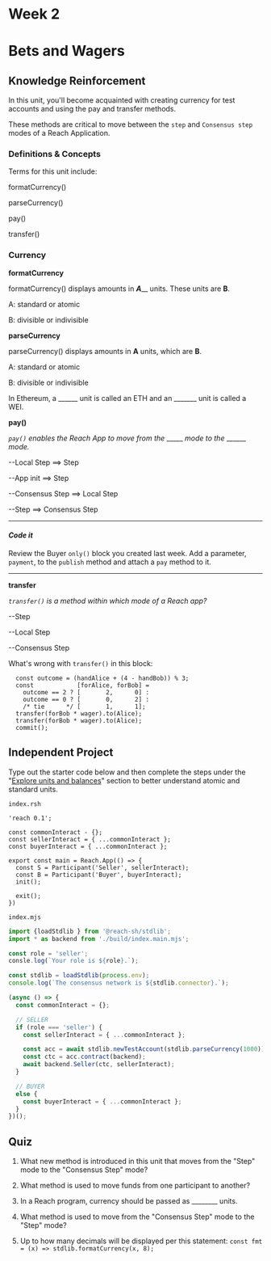 # Week 2
# Bets and Wagers

## Knowledge Reinforcement

In this unit, you'll become acquainted with creating currency for test accounts and using the pay and transfer methods.
 
These methods are critical to move between the `step` and `Consensus step` modes of a Reach Application.

### Definitions & Concepts

Terms for this unit include:

formatCurrency()

parseCurrency()

pay()

transfer()

### Currency

**formatCurrency**

formatCurrency() displays amounts in ___A_____ units. These units are ____B____.

A: standard or atomic

B: divisible or indivisible

**parseCurrency**

parseCurrency() displays amounts in ____A____ units, which are ____B____.

A: standard or atomic

B: divisible or indivisible

In Ethereum, a ______ unit is called an ETH and an _______ unit is called a WEI.

**pay()**

_`pay()` enables the Reach App to move from the_ _____ _mode to the_ ______ _mode._

--Local Step ==> Step

--App init ==> Step

--Consensus Step ==> Local Step

--Step ==> Consensus Step

---
#### _Code it_
Review the Buyer `only()` block you created last week. Add a parameter, `payment`, to the `publish` method and attach a `pay` method to it.

---

**transfer**

_`transfer()` is a method within which mode of a Reach app?_

--Step

--Local Step

--Consensus Step

What's wrong with `transfer()` in this block:

``` rsh
  const outcome = (handAlice + (4 - handBob)) % 3;
  const            [forAlice, forBob] =
    outcome == 2 ? [       2,      0] :
    outcome == 0 ? [       0,      2] :
    /* tie      */ [       1,      1];
  transfer(forBob * wager).to(Alice);
  transfer(forBob * wager).to(Alice);
  commit();
```

## Independent Project
Type out the starter code below and then complete the steps under the "[Explore units and balances](https://github.com/TheChronicMonster/reach-developer-portal/blob/master/en/books/essentials/getting-started/wisdom-for-sale/index.md#explore-units-and-balances)" section to better understand atomic and standard units.

`index.rsh`
``` rsh
'reach 0.1';

const commonInteract - {};
const sellerInteract = { ...commonInteract };
const buyerInteract = { ...commonInteract };

export const main = Reach.App(() => {
  const S = Participant('Seller', sellerInteract);
  const B = Participant('Buyer', buyerInteract);
  init();

  exit();
})
```

`index.mjs`
``` mjs
import {loadStdlib } from '@reach-sh/stdlib';
import * as backend from './build/index.main.mjs';

const role = 'seller';
consle.log(`Your role is ${role}.`);

const stdlib = loadStdlib(process.env);
console.log(`The consensus network is ${stdlib.connector}.`);

(async () => {
  const commonInteract = {};

  // SELLER
  if (role === 'seller') {
    const sellerInteract = { ...commonInteract };

    const acc = await stdlib.newTestAccount(stdlib.parseCurrency(1000));
    const ctc = acc.contract(backend);
    await backend.Seller(ctc, sellerInteract);
  }

  // BUYER
  else {
    const buyerInteract = { ...commonInteract };
  }
})();
```

## Quiz

1. What new method is introduced in this unit that moves from the "Step" mode to the "Consensus Step" mode?

1. What method is used to move funds from one participant to another?

1. In a Reach program, currency should be passed as ________ units.

1. What method is used to move from the "Consensus Step" mode to the "Step" mode?

1. Up to how many decimals will be displayed per this statement:
`const fmt = (x) => stdlib.formatCurrency(x, 8);`